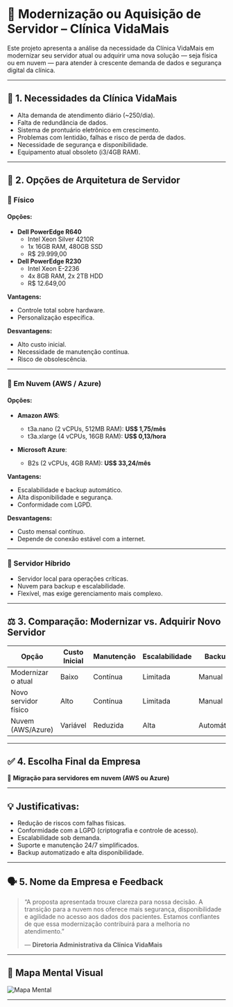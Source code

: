 # 🏥 Modernização ou Aquisição de Servidor – Clínica VidaMais

Este projeto apresenta a análise da necessidade da Clínica VidaMais em modernizar seu servidor atual ou adquirir uma nova solução — seja física ou em nuvem — para atender à crescente demanda de dados e segurança digital da clínica.

---

## 📌 1. Necessidades da Clínica VidaMais

- Alta demanda de atendimento diário (~250/dia).
- Falta de redundância de dados.
- Sistema de prontuário eletrônico em crescimento.
- Problemas com lentidão, falhas e risco de perda de dados.
- Necessidade de segurança e disponibilidade.
- Equipamento atual obsoleto (i3/4GB RAM).

---

## 🧱 2. Opções de Arquitetura de Servidor

### 🔹 Físico

#### Opções:
- **Dell PowerEdge R640**
  - Intel Xeon Silver 4210R
  - 1x 16GB RAM, 480GB SSD
  - R$ 29.999,00
- **Dell PowerEdge R230**
  - Intel Xeon E-2236
  - 4x 8GB RAM, 2x 2TB HDD
  - R$ 12.649,00

**Vantagens:**
- Controle total sobre hardware.
- Personalização específica.

**Desvantagens:**
- Alto custo inicial.
- Necessidade de manutenção contínua.
- Risco de obsolescência.

---

### 🔹 Em Nuvem (AWS / Azure)

#### Opções:
- **Amazon AWS**:
  - t3a.nano (2 vCPUs, 512MB RAM): **US$ 1,75/mês**
  - t3a.xlarge (4 vCPUs, 16GB RAM): **US$ 0,13/hora**

- **Microsoft Azure**:
  - B2s (2 vCPUs, 4GB RAM): **US$ 33,24/mês**

**Vantagens:**
- Escalabilidade e backup automático.
- Alta disponibilidade e segurança.
- Conformidade com LGPD.

**Desvantagens:**
- Custo mensal contínuo.
- Depende de conexão estável com a internet.

---

### 🔹 Servidor Híbrido

- Servidor local para operações críticas.
- Nuvem para backup e escalabilidade.
- Flexível, mas exige gerenciamento mais complexo.

---

## ⚖️ 3. Comparação: Modernizar vs. Adquirir Novo Servidor

| Opção                 | Custo Inicial | Manutenção | Escalabilidade | Backup | Conformidade LGPD | Obsolescência |
|----------------------|---------------|------------|----------------|--------|-------------------|---------------|
| Modernizar o atual   | Baixo         | Contínua   | Limitada       | Manual | Difícil de garantir| Alto          |
| Novo servidor físico | Alto          | Contínua   | Limitada       | Manual | Parcial           | Médio         |
| Nuvem (AWS/Azure)    | Variável      | Reduzida   | Alta           | Automático | Facilitada      | Baixo         |

---

## ✅ 4. Escolha Final da Empresa

🔄 **Migração para servidores em nuvem (AWS ou Azure)**

---

## 💡 Justificativas:

- Redução de riscos com falhas físicas.
- Conformidade com a LGPD (criptografia e controle de acesso).
- Escalabilidade sob demanda.
- Suporte e manutenção 24/7 simplificados.
- Backup automatizado e alta disponibilidade.

---

## 🗣️ 5. Nome da Empresa e Feedback

> “A proposta apresentada trouxe clareza para nossa decisão. A transição para a nuvem nos oferece mais segurança, disponibilidade e agilidade no acesso aos dados dos pacientes. Estamos confiantes de que essa modernização contribuirá para a melhoria no atendimento.”
>
> — **Diretoria Administrativa da Clínica VidaMais**

---

## 🧠 Mapa Mental Visual

![Mapa Mental](https://github.com/peudrojanot/Clinica-VidaMais/edit/main/Mapa%20Mental/image.png)

---

